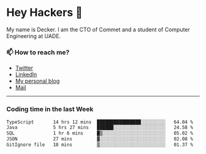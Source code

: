 # Hey Hackers 👋

My name is Decker. I am the CTO of Commet and a student of Computer Engineering at UADE.

### 📫 How to reach me?
- [Twitter](https://x.com/0xDecker) 
- [LinkedIn](https://www.linkedin.com/in/decker-urbano/) 
- [My personal blog](http://decker.sh) 
- [Mail](mailto:me@decker.sh)

---

### Coding time in the last Week

<!--START_SECTION:waka-->

```txt
TypeScript       14 hrs 12 mins  ████████████████░░░░░░░░░   64.04 %
Java             5 hrs 27 mins   ██████░░░░░░░░░░░░░░░░░░░   24.58 %
SQL              1 hr 6 mins     █▒░░░░░░░░░░░░░░░░░░░░░░░   05.02 %
JSON             27 mins         ▓░░░░░░░░░░░░░░░░░░░░░░░░   02.08 %
GitIgnore file   18 mins         ▒░░░░░░░░░░░░░░░░░░░░░░░░   01.37 %
```

<!--END_SECTION:waka-->
